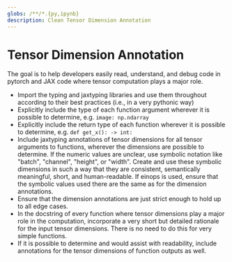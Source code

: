 ```yaml
---
globs: /**/*.{py,ipynb}
description: Clean Tensor Dimension Annotation
---
```


# Tensor Dimension Annotation

The goal is to help developers easily read, understand, and debug code in pytorch and JAX code where tensor computation plays a major role.

- Import the typing and jaxtyping libraries and use them throughout according to their best practices (i.e., in a very pythonic way)
- Explicitly include the type of each function argument wherever it is possible to determine, e.g. `image: np.ndarray`
- Explicitly include the return type of each function wherever it is possible to determine, e.g. `def get_x(): -> int:`
- Include jaxtyping annotations of tensor dimensions for all tensor arguments to functions, wherever the dimensions are possible to determine. If the numeric values are unclear, use symbolic notation like "batch", "channel", "height", or "width". Create and use these symbolic dimensions in such a way that they are consistent, semantically meaningful, short, and human-readable. If einops is used, ensure that the symbolic values used there are the same as for the dimension annotations.
- Ensure that the dimension annotations are just strict enough to hold up to all edge cases.
- In the docstring of every function where tensor dimensions play a major role in the computation, incorporate a very short but detailed rationale for the input tensor dimensions. There is no need to do this for very simple functions.
- If it is possible to determine and would assist with readability, include annotations for the tensor dimensions of function outputs as well.
